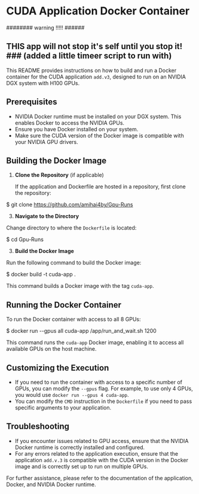 # CUDA Application Docker Container
######## warning !!!!!  ######
##  THIS app will not stop it's self until you stop it! ### (added a little timeer script to run with)
This README provides instructions on how to build and run a Docker container for the CUDA application `add.v3`, designed to run on an NVIDIA DGX system with H100 GPUs.

## Prerequisites

- NVIDIA Docker runtime must be installed on your DGX system. This enables Docker to access the NVIDIA GPUs.
- Ensure you have Docker installed on your system.
- Make sure the CUDA version of the Docker image is compatible with your NVIDIA GPU drivers.

## Building the Docker Image

1. **Clone the Repository** (if applicable)

   If the application and Dockerfile are hosted in a repository, first clone the repository:
   
  $ git clone https://github.com/amihai4by/Gpu-Runs
  
3. **Navigate to the Directory**

Change directory to where the `Dockerfile` is located:

  $ cd Gpu-Runs
  
3. **Build the Docker Image**

Run the following command to build the Docker image:

  $ docker build -t cuda-app .
  
This command builds a Docker image with the tag `cuda-app`.

## Running the Docker Container

To run the Docker container with access to all 8 GPUs:

  $ docker run --gpus all cuda-app /app/run_and_wait.sh 1200
  
This command runs the `cuda-app` Docker image, enabling it to access all available GPUs on the host machine.

## Customizing the Execution

- If you need to run the container with access to a specific number of GPUs, you can modify the `--gpus` flag. For example, to use only 4 GPUs, you would use `docker run --gpus 4 cuda-app`.
- You can modify the `CMD` instruction in the `Dockerfile` if you need to pass specific arguments to your application.

## Troubleshooting

- If you encounter issues related to GPU access, ensure that the NVIDIA Docker runtime is correctly installed and configured.
- For any errors related to the application execution, ensure that the application `add.v.3` is compatible with the CUDA version in the Docker image and is correctly set up to run on multiple GPUs.

For further assistance, please refer to the documentation of the application, Docker, and NVIDIA Docker runtime.
